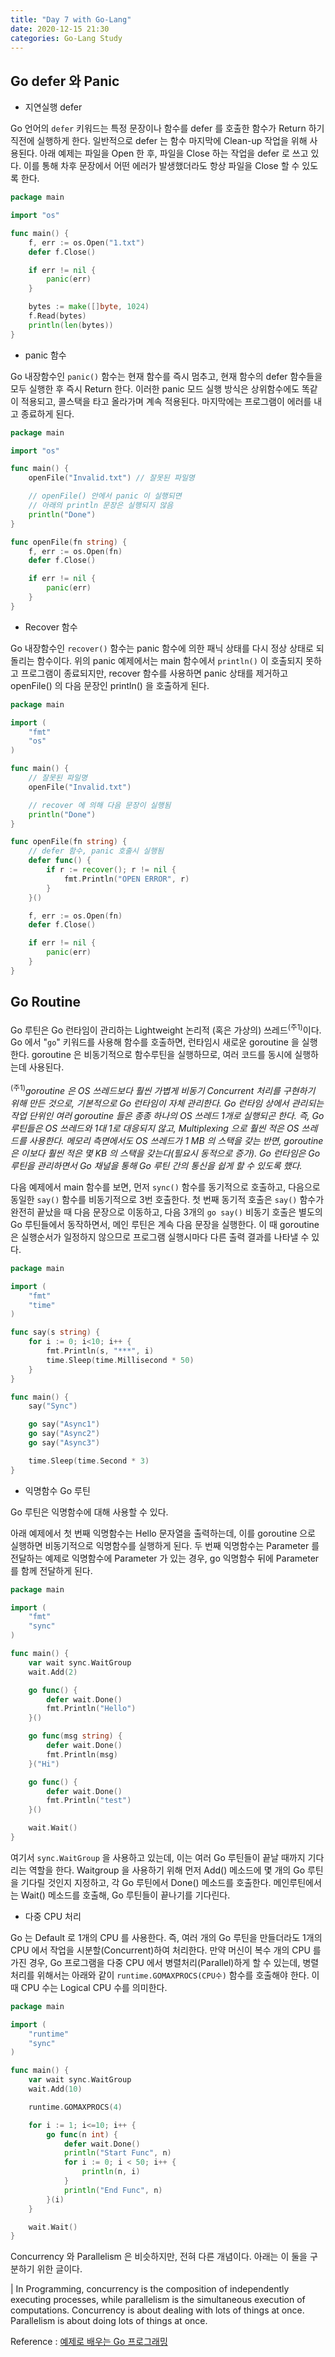 ```yaml
---
title: "Day 7 with Go-Lang"
date: 2020-12-15 21:30
categories: Go-Lang Study
---
```


## Go defer 와 Panic

- 지연실행 defer

Go 언어의 `defer` 키워드는 특정 문장이나 함수를 defer 를 호출한 함수가 Return 하기 직전에 실행하게 한다. 일반적으로 defer 는 함수 마지막에 Clean-up 작업을 위해 사용된다. 아래 예제는 파일을 Open 한 후, 파일을 Close 하는 작업을 defer 로 쓰고 있다. 이를 통해 차후 문장에서 어떤 에러가 발생했더라도 항상 파일을 Close 할 수 있도록 한다.

```go
package main

import "os"

func main() {
	f, err := os.Open("1.txt")
	defer f.Close()

	if err != nil {
		panic(err)
	}

	bytes := make([]byte, 1024)
	f.Read(bytes)
	println(len(bytes))
}
```

- panic 함수

Go 내장함수인 `panic()` 함수는 현재 함수를 즉시 멈추고, 현재 함수의 defer 함수들을 모두 실행한 후 즉시 Return 한다. 이러한 panic 모드 실행 방식은 상위함수에도 똑같이 적용되고, 콜스택을 타고 올라가며 계속 적용된다. 마지막에는 프로그램이 에러를 내고 종료하게 된다.

```go
package main

import "os"

func main() {
	openFile("Invalid.txt") // 잘못된 파일명

	// openFile() 안에서 panic 이 실행되면
	// 아래의 println 문장은 실행되지 않음
	println("Done")
}

func openFile(fn string) {
	f, err := os.Open(fn)
	defer f.Close()

	if err != nil {
		panic(err)
	}
}
```

- Recover 함수

Go 내장함수인 `recover()` 함수는 panic 함수에 의한 패닉 상태를 다시 정상 상태로 되돌리는 함수이다. 위의 panic 예제에서는 main 함수에서 `println()` 이 호출되지 못하고 프로그램이 종료되지만, recover 함수를 사용하면 panic 상태를 제거하고 openFile() 의 다음 문장인 println() 을 호출하게 된다.

```go
package main

import (
	"fmt"
	"os"
)

func main() {
	// 잘못된 파일명
	openFile("Invalid.txt")

	// recover 에 의해 다음 문장이 실행됨
	println("Done")
}

func openFile(fn string) {
	// defer 함수, panic 호출시 실행됨
	defer func() {
		if r := recover(); r != nil {
			fmt.Println("OPEN ERROR", r)
		}
	}()

	f, err := os.Open(fn)
	defer f.Close()

	if err != nil {
		panic(err)
	}
}
```

## Go Routine

Go 루틴은 Go 런타임이 관리하는 Lightweight 논리적 (혹은 가상의) 쓰레드<sup>(주1)</sup>이다. Go 에서 "`go`" 키워드를 사용해 함수를 호출하면, 런타임시 새로운 goroutine 을 실행한다. goroutine 은 비동기적으로 함수루틴을 실행하므로, 여러 코드를 동시에 실행하는데 사용된다.

<sup>(주1)</sup>*goroutine 은 OS 쓰레드보다 훨씬 가볍게 비동기 Concurrent 처리를 구현하기 위해 만든 것으로, 기본적으로 Go 런타임이 자체 관리한다. Go 런타임 상에서 관리되는 작업 단위인 여러 goroutine 들은 종종 하나의 OS 쓰레드 1개로 실행되곤 한다. 즉, Go 루틴들은 OS 쓰레드와 1대 1로 대응되지 않고, Multiplexing 으로 훨씬 적은 OS 쓰레드를 사용한다. 메모리 측면에서도 OS 쓰레드가 1 MB 의 스택을 갖는 반면, goroutine 은 이보다 훨씬 적은 몇 KB 의 스택을 갖는다(필요시 동적으로 증가). Go 런타임은 Go 루틴을 관리하면서 Go 채널을 통해 Go 루틴 간의 통신을 쉽게 할 수 있도록 했다.*

다음 예제에서 main 함수를 보면, 먼저 `sync()` 함수를 동기적으로 호출하고, 다음으로 동일한 `say()` 함수를 비동기적으로 3번 호출한다. 첫 번째 동기적 호출은 `say()` 함수가 완전히 끝났을 때 다음 문장으로 이동하고, 다음 3개의 `go say()` 비동기 호출은 별도의 Go 루틴들에서 동작하면서, 메인 루틴은 계속 다음 문장을 실행한다. 이 때 goroutine 은 실행순서가 일정하지 않으므로 프로그램 실행시마다 다른 출력 결과를 나타낼 수 있다.

```go
package main

import (
	"fmt"
	"time"
)

func say(s string) {
	for i := 0; i<10; i++ {
		fmt.Println(s, "***", i)
		time.Sleep(time.Millisecond * 50)
	}
}

func main() {
	say("Sync")

	go say("Async1")
	go say("Async2")
	go say("Async3")

	time.Sleep(time.Second * 3)
}
```

- 익명함수 Go 루틴

Go 루틴은 익명함수에 대해 사용할 수 있다.

아래 예제에서 첫 번째 익명함수는 Hello 문자열을 출력하는데, 이를 goroutine 으로 실행하면 비동기적으로 익명함수를 실행하게 된다. 두 번째 익명함수는 Parameter 를 전달하는 예제로 익명함수에 Parameter 가 있는 경우, go 익명함수 뒤에 Parameter 를 함께 전달하게 된다.

```go
package main

import (
	"fmt"
	"sync"
)

func main() {
	var wait sync.WaitGroup
	wait.Add(2)

	go func() {
		defer wait.Done()
		fmt.Println("Hello")
	}()

	go func(msg string) {
		defer wait.Done()
		fmt.Println(msg)
	}("Hi")

	go func() {
		defer wait.Done()
		fmt.Println("test")
	}()

	wait.Wait()
}
```

여기서 `sync.WaitGroup` 을 사용하고 있는데, 이는 여러 Go 루틴들이 끝날 때까지 기다리는 역할을 한다. Waitgroup 을 사용하기 위해 먼저 Add() 메소드에 몇 개의 Go 루틴을 기다릴 것인지 지정하고, 각 Go 루틴에서 Done() 메소드를 호출한다. 메인루틴에서는 Wait() 메소드를 호출해, Go 루틴들이 끝나기를 기다린다.

- 다중 CPU 처리

Go 는 Default 로 1개의 CPU 를 사용한다. 즉, 여러 개의 Go 루틴을 만들더라도 1개의 CPU 에서 작업을 시분할(Concurrent)하여 처리한다. 만약 머신이 복수 개의 CPU 를 가진 경우, Go 프로그램을 다중 CPU 에서 병렬처리(Parallel)하게 할 수 있는데, 병렬처리를 위해서는 아래와 같이 `runtime.GOMAXPROCS(CPU수)` 함수를 호출해야 한다. 이 때 CPU 수는 Logical CPU 수를 의미한다.

```go
package main

import (
	"runtime"
	"sync"
)

func main() {
	var wait sync.WaitGroup
	wait.Add(10)

	runtime.GOMAXPROCS(4)

	for i := 1; i<=10; i++ {
		go func(n int) {
			defer wait.Done()
			println("Start Func", n)
			for i := 0; i < 50; i++ {
				println(n, i)
			}
			println("End Func", n)
		}(i)
	}

	wait.Wait()
}
```

Concurrency 와 Parallelism 은 비슷하지만, 전혀 다른 개념이다. 아래는 이 둘을 구분하기 위한 글이다.

| In Programming, concurrency is the composition of independently executing processes, while parallelism is the simultaneous execution of computations. Concurrency is about dealing with lots of things at once. Parallelism is about doing lots of things at once.

Reference : [예제로 배우는 Go 프로그래밍][예제로-배우는-Go-프로그래밍]

[예제로-배우는-Go-프로그래밍]: http://golang.site/
